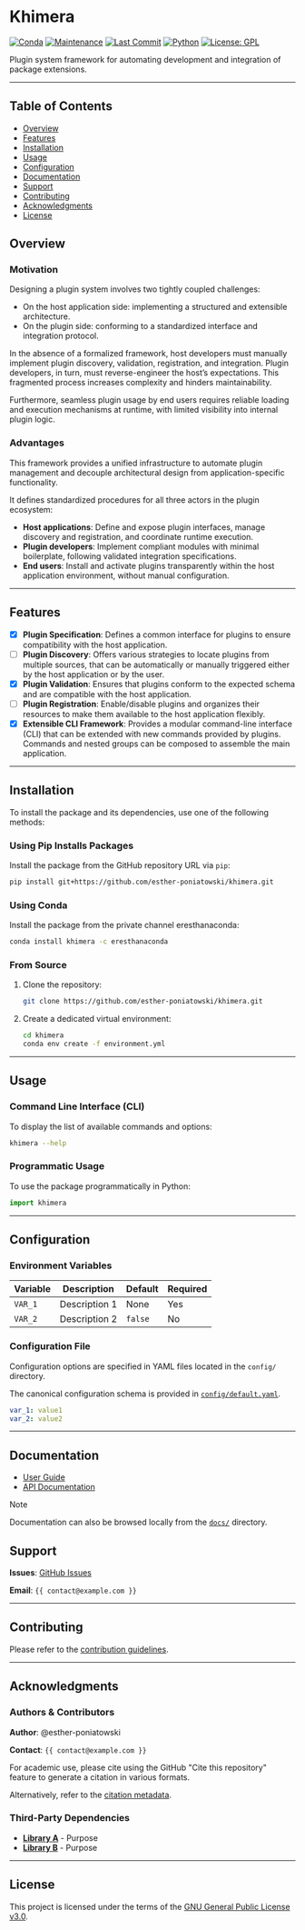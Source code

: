# Khimera

[![Conda](https://img.shields.io/badge/conda-eresthanaconda--channel-blue)](#installation)
[![Maintenance](https://img.shields.io/maintenance/yes/2025)]()
[![Last Commit](https://img.shields.io/github/last-commit/esther-poniatowski/architekta)](https://github.com/esther-poniatowski/architekta/commits/main)
[![Python](https://img.shields.io/badge/python-supported-blue)](https://www.python.org/)
[![License: GPL](https://img.shields.io/badge/License-GPL-yellow.svg)](https://opensource.org/licenses/GPL-3.0)

Plugin system framework for automating development and integration of package extensions.

---

## Table of Contents

- [Overview](#overview)
- [Features](#features)
- [Installation](#installation)
- [Usage](#usage)
- [Configuration](#configuration)
- [Documentation](#documentation)
- [Support](#support)
- [Contributing](#contributing)
- [Acknowledgments](#acknowledgments)
- [License](#license)

## Overview

### Motivation

Designing a plugin system involves two tightly coupled challenges:

- On the host application side: implementing a structured and extensible architecture.
- On the plugin side: conforming to a standardized interface and integration protocol.

In the absence of a formalized framework, host developers must manually implement plugin discovery, validation, registration, and integration. Plugin developers, in turn, must reverse-engineer the host’s
expectations. This fragmented process increases complexity and hinders maintainability.

Furthermore, seamless plugin usage by end users requires reliable loading and execution mechanisms
at runtime, with limited visibility into internal plugin logic.

### Advantages

This framework provides a unified infrastructure to automate plugin management and decouple
architectural design from application-specific functionality.

It defines standardized procedures for all three actors in the plugin ecosystem:

- **Host applications**: Define and expose plugin interfaces, manage discovery and registration, and
  coordinate runtime execution.
- **Plugin developers**: Implement compliant modules with minimal boilerplate, following validated
  integration specifications.
- **End users**: Install and activate plugins transparently within the host application environment,
  without manual configuration.

---

## Features

- [X] **Plugin Specification**: Defines a common interface for plugins to ensure compatibility with
  the host application.
- [ ] **Plugin Discovery**: Offers various strategies to locate plugins from multiple sources, that
  can be automatically or manually triggered either by the host application or by the user.
- [X] **Plugin Validation**: Ensures that plugins conform to the expected schema and are compatible
  with the host application.
- [ ] **Plugin Registration**: Enable/disable plugins and organizes their resources to make them
  available to the host application flexibly.
- [X] **Extensible CLI Framework**: Provides a modular command-line interface (CLI) that can be
  extended with new commands provided by plugins. Commands and nested groups can be composed to
  assemble the main application.

---

## Installation

To install the package and its dependencies, use one of the following methods:

### Using Pip Installs Packages

Install the package from the GitHub repository URL via `pip`:

```bash
pip install git+https://github.com/esther-poniatowski/khimera.git
```

### Using Conda

Install the package from the private channel eresthanaconda:

```bash
conda install khimera -c eresthanaconda
```

### From Source

1. Clone the repository:

      ```bash
      git clone https://github.com/esther-poniatowski/khimera.git
      ```

2. Create a dedicated virtual environment:

      ```bash
      cd khimera
      conda env create -f environment.yml
      ```

---

## Usage

### Command Line Interface (CLI)

To display the list of available commands and options:

```sh
khimera --help
```

### Programmatic Usage

To use the package programmatically in Python:

```python
import khimera
```

---

## Configuration

### Environment Variables

|Variable|Description|Default|Required|
|---|---|---|---|
|`VAR_1`|Description 1|None|Yes|
|`VAR_2`|Description 2|`false`|No|

### Configuration File

Configuration options are specified in YAML files located in the `config/` directory.

The canonical configuration schema is provided in [`config/default.yaml`](config/default.yaml).

```yaml
var_1: value1
var_2: value2
```

---

## Documentation

- [User Guide](https://esther-poniatowski.github.io/khimera/guide/)
- [API Documentation](https://esther-poniatowski.github.io/khimera/api/)

> [!NOTE]
> Documentation can also be browsed locally from the [`docs/`](docs/) directory.

## Support

**Issues**: [GitHub Issues](https://github.com/esther-poniatowski/khimera/issues)

**Email**: `{{ contact@example.com }}`

---

## Contributing

Please refer to the [contribution guidelines](CONTRIBUTING.md).

---

## Acknowledgments

### Authors & Contributors

**Author**: @esther-poniatowski

**Contact**: `{{ contact@example.com }}`

For academic use, please cite using the GitHub "Cite this repository" feature to
generate a citation in various formats.

Alternatively, refer to the [citation metadata](CITATION.cff).

### Third-Party Dependencies

- **[Library A](link)** - Purpose
- **[Library B](link)** - Purpose

---

## License

This project is licensed under the terms of the [GNU General Public License v3.0](LICENSE).
